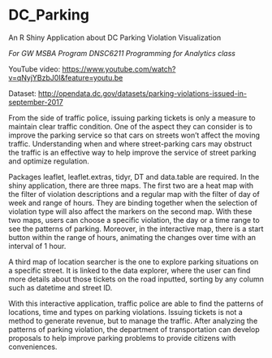 # DC_Parking

An R Shiny Application about DC Parking Violation Visualization

*For GW MSBA Program DNSC6211 Programming for Analytics class*

YouTube video: https://www.youtube.com/watch?v=qNyjYBzbJ0I&feature=youtu.be 

Dataset: http://opendata.dc.gov/datasets/parking-violations-issued-in-september-2017

From the side of traffic police, issuing parking tickets is only a measure to maintain clear traffic condition. One of the aspect they can consider is to improve the parking service so that cars on streets won’t affect the moving traffic. Understanding when and where street-parking cars may obstruct the traffic is an effective way to help improve the service of street parking and optimize regulation.

Packages leaflet, leaflet.extras, tidyr, DT and data.table are required. In the shiny application, there are three maps. The first two are a heat map with the filter of violation descriptions and a regular map with the filter of day of week and range of hours. They are binding together when the selection of violation type will also affect the markers on the second map. With these two maps, users can choose a specific violation, the day or a time range to see the patterns of parking. Moreover, in the interactive map, there is a start button within the range of hours, animating the changes over time with an interval of 1 hour.

A third map of location searcher is the one to explore parking situations on a specific street. It is linked to the data explorer, where the user can find more details about those tickets on the road inputted, sorting by any column such as datetime and street ID.

With this interactive application, traffic police are able to find the patterns of locations, time and types on parking violations. Issuing tickets is not a method to generate revenue, but to manage the traffic. After analyzing the patterns of parking violation, the department of transportation can develop proposals to help improve parking problems to provide citizens with conveniences.
